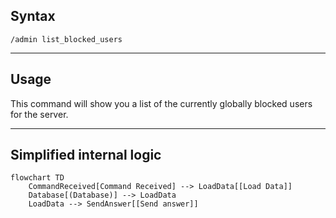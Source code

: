 ## Syntax
`/admin list_blocked_users`

---

## Usage
This command will show you a list of the currently globally blocked users for the
server.

---

## Simplified internal logic
```mermaid
flowchart TD
    CommandReceived[Command Received] --> LoadData[[Load Data]]
    Database[(Database)] --> LoadData
    LoadData --> SendAnswer[[Send answer]]
```